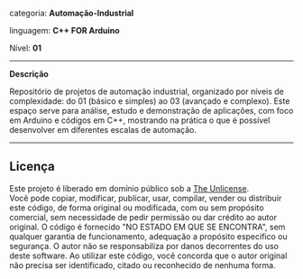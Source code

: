 categoria: **Automação-Industrial**

linguagem: **C++ FOR Arduino**

Nível: **01**


---
**Descrição**

Repositório de projetos de automação industrial, organizado por níveis de complexidade: do 01 (básico e simples) ao 03 (avançado e complexo). Este espaço serve para análise, estudo e demonstração de aplicações, com foco em Arduino e códigos em C++, mostrando na prática o que é possível desenvolver em diferentes escalas de automação.


---

## Licença  
Este projeto é liberado em domínio público sob a [The Unlicense](https://unlicense.org/).  
  Você pode copiar, modificar, publicar, usar, compilar, vender ou distribuir este código, de forma original ou modificada, com ou sem propósito comercial, sem necessidade de pedir permissão ou dar crédito ao autor original.  O código é fornecido "NO ESTADO EM QUE SE ENCONTRA", sem qualquer garantia de funcionamento, adequação a propósito específico ou segurança. O autor não se responsabiliza por danos decorrentes do uso deste software. Ao utilizar este código, você concorda que o autor original não precisa ser identificado, citado ou reconhecido de nenhuma forma.  
